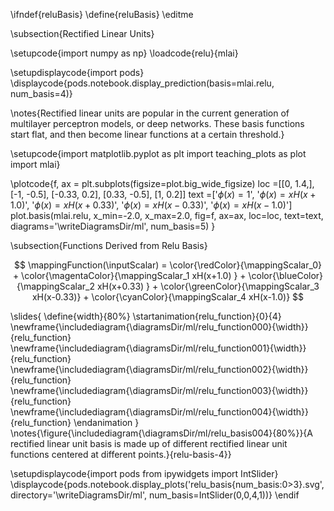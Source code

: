 \ifndef{reluBasis}
\define{reluBasis}
\editme

\subsection{Rectified Linear Units}

\setupcode{import numpy as np}
\loadcode{relu}{mlai}

\setupdisplaycode{import pods}
\displaycode{pods.notebook.display_prediction(basis=mlai.relu, num_basis=4)}

\notes{Rectified linear units are popular in the current generation of multilayer perceptron models, or deep networks. These basis functions start flat, and then become linear functions at a certain threshold.}

\setupcode{import matplotlib.pyplot as plt
import teaching_plots as plot
import mlai}

\plotcode{f, ax = plt.subplots(figsize=plot.big_wide_figsize)
loc =[[0, 1.4,],
      [-1, -0.5],
      [-0.33, 0.2],
      [0.33, -0.5],
      [1, 0.2]]
text =['$\phi(x) = 1$',
       '$\phi(x) = xH(x+1.0)$',
       '$\phi(x) = xH(x+0.33)$',
       '$\phi(x) = xH(x-0.33)$',
       '$\phi(x) = xH(x-1.0)$']
plot.basis(mlai.relu, x_min=-2.0, x_max=2.0, 
           fig=f, ax=ax, loc=loc, text=text,
		   diagrams='\writeDiagramsDir/ml',
		   num_basis=5)
}

\subsection{Functions Derived from Relu Basis}

$$
\mappingFunction(\inputScalar) = \color{\redColor}{\mappingScalar_0}   + \color{\magentaColor}{\mappingScalar_1 xH(x+1.0) } + \color{\blueColor}{\mappingScalar_2 xH(x+0.33) } + \color{\greenColor}{\mappingScalar_3 xH(x-0.33)} +  \color{\cyanColor}{\mappingScalar_4 xH(x-1.0)}
$$

\slides{
\define{width}{80%}
\startanimation{relu_function}{0}{4}
\newframe{\includediagram{\diagramsDir/ml/relu_function000}{\width}}{relu_function}
\newframe{\includediagram{\diagramsDir/ml/relu_function001}{\width}}{relu_function}
\newframe{\includediagram{\diagramsDir/ml/relu_function002}{\width}}{relu_function}
\newframe{\includediagram{\diagramsDir/ml/relu_function003}{\width}}{relu_function}
\newframe{\includediagram{\diagramsDir/ml/relu_function004}{\width}}{relu_function}
\endanimation
}
\notes{\figure{\includediagram{\diagramsDir/ml/relu_basis004}{80%}}{A rectified linear unit basis is made up of different rectified linear unit functions centered at different points.}{relu-basis-4}}


\setupdisplaycode{import pods
from ipywidgets import IntSlider}
\displaycode{pods.notebook.display_plots('relu_basis{num_basis:0>3}.svg', 
                            directory='\writeDiagramsDir/ml', 
			    num_basis=IntSlider(0,0,4,1))}
\endif
